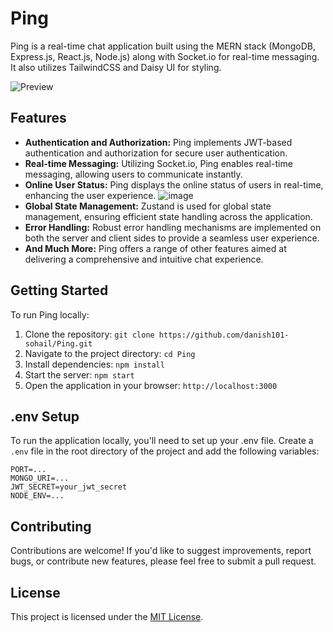 # Ping

Ping is a real-time chat application built using the MERN stack (MongoDB, Express.js, React.js, Node.js) along with Socket.io for real-time messaging. It also utilizes TailwindCSS and Daisy UI for styling.

![Preview](https://github.com/danish101-sohail/Ping/assets/121930033/717cf45d-11b9-4a09-ac9e-142b3cc92478)

## Features

- **Authentication and Authorization:** Ping implements JWT-based authentication and authorization for secure user authentication.
- **Real-time Messaging:** Utilizing Socket.io, Ping enables real-time messaging, allowing users to communicate instantly.
- **Online User Status:** Ping displays the online status of users in real-time, enhancing the user experience.
![image](https://github.com/danish101-sohail/Ping/assets/121930033/fbc00b21-5ca7-4121-a1e1-32eb5a78d6e6)
- **Global State Management:** Zustand is used for global state management, ensuring efficient state handling across the application.
- **Error Handling:** Robust error handling mechanisms are implemented on both the server and client sides to provide a seamless user experience.
- **And Much More:** Ping offers a range of other features aimed at delivering a comprehensive and intuitive chat experience.


## Getting Started

To run Ping locally:

1. Clone the repository: `git clone https://github.com/danish101-sohail/Ping.git`
2. Navigate to the project directory: `cd Ping`
3. Install dependencies: `npm install`
4. Start the server: `npm start`
5. Open the application in your browser: `http://localhost:3000`

## .env Setup

To run the application locally, you'll need to set up your .env file. Create a `.env` file in the root directory of the project and add the following variables:

```env
PORT=...
MONGO_URI=...
JWT_SECRET=your_jwt_secret
NODE_ENV=...
```
## Contributing

Contributions are welcome! If you'd like to suggest improvements, report bugs, or contribute new features, please feel free to submit a pull request.

## License

This project is licensed under the [MIT License](LICENSE).
